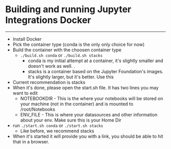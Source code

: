 # Building and running Jupyter Integrations Docker
--------
- Install Docker 
- Pick the container type (conda is the only only choice for now)
- Build the container with the choosen container type
  - `./build.sh conda` or `./build.sh stacks`
    - conda is my initial attempt at a container, it's slightly smaller and doesn't work as well. . 
    - stacks is a container based on the Jupyter Foundation's images. It's slightly larger, but it's better. Use this
- Current recommendation is stacks
- When it's done, please open the start.sh file. It has two lines you may want to edit
  - NOTEBOOKDIR - This is the where your notebooks will be stored on your machine (not in the container) and is mounted to /root/Notebooks
  - ENV_FILE - This is where your datasources and other information about your env. Make sure this is your Home Dir
- run `./start.sh conda` or `./start.sh stacks`
  - Like before, we recommend stacks
- When it's started it will provide you with a link, you should be able to hit that in a browser. 


